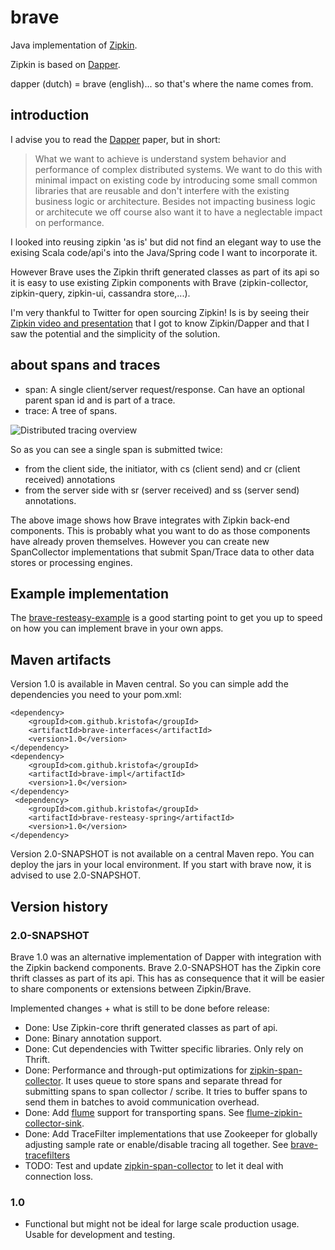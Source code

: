 # brave #


Java implementation of [Zipkin](https://github.com/twitter/zipkin/).

Zipkin is based on [Dapper](http://research.google.com/pubs/pub36356.html).

dapper (dutch) = brave (english)... so that's where the name comes from.

## introduction ##

I advise you to read the [Dapper](http://research.google.com/pubs/pub36356.html) paper, but in
short:

> What we want to achieve is understand system behavior and performance of complex distributed systems.
> We want to do this with minimal impact on existing code by introducing some small common libraries that
> are reusable and don't interfere with the existing business logic or architecture. Besides not impacting
> business logic or architecute we off course also want it to have a neglectable impact on performance.

I looked into reusing zipkin 'as is' but did not find an elegant way to use the exising Scala code/api's 
into the Java/Spring code I want to incorporate it.  

However Brave uses the Zipkin thrift generated classes as part of its api so it is easy to use existing
Zipkin components with Brave (zipkin-collector, zipkin-query, zipkin-ui, cassandra store,...). 

I'm very thankful to Twitter for open sourcing
Zipkin! Is is by seeing their [Zipkin video and presentation](http://www.infoq.com/presentations/Zipkin) that
I got to know Zipkin/Dapper and that I saw the potential and the simplicity of the solution.


## about spans and traces ##

*   span: A single client/server request/response. Can have an optional parent span id and is part of a trace.
*   trace: A tree of spans.


![Distributed tracing overview](https://raw.github.com/wiki/kristofa/brave/distributed_tracing.png)

So as you can see a single span is submitted twice:

*   from the client side, the initiator, with cs (client send) and cr (client received) annotations 
*   from the server side with sr (server received) and ss (server send) annotations.

The above image shows how Brave integrates with Zipkin back-end components. This is probably what you want
to do as those components have already proven themselves. However you can 
create new SpanCollector implementations that submit Span/Trace data to other data stores or processing
engines.


## Example implementation ##

The [brave-resteasy-example](https://github.com/kristofa/brave-resteasy-example) is a good starting point 
to get you up to speed on how you can implement brave in your own apps.

## Maven artifacts ##

Version 1.0 is available in Maven central. So you can simple add the dependencies you need to your pom.xml:


    <dependency>
        <groupId>com.github.kristofa</groupId>
        <artifactId>brave-interfaces</artifactId>
        <version>1.0</version>
    </dependency>
    <dependency>
        <groupId>com.github.kristofa</groupId>
        <artifactId>brave-impl</artifactId>
        <version>1.0</version>
    </dependency>
     <dependency>
        <groupId>com.github.kristofa</groupId>
        <artifactId>brave-resteasy-spring</artifactId>
        <version>1.0</version>
    </dependency>
    
Version 2.0-SNAPSHOT is not available on a central Maven repo. You can deploy the jars
in your local environment. If you start with brave now, it is advised to use 2.0-SNAPSHOT.   

## Version history ##

### 2.0-SNAPSHOT ###

Brave 1.0 was an alternative implementation of Dapper with integration with the Zipkin 
backend components.
Brave 2.0-SNAPSHOT has the Zipkin core thrift classes as part of its api. This has as consequence that it will be easier to share 
components or extensions between Zipkin/Brave. 

Implemented changes + what is still to be done before release:

*   Done: Use Zipkin-core thrift generated classes as part of api.
*   Done: Binary annotation support.
*   Done: Cut dependencies with Twitter specific libraries. Only rely on Thrift.
*   Done: Performance and through-put optimizations for [zipkin-span-collector](https://github.com/kristofa/brave/tree/master/brave-zipkin-spancollector). It uses queue to store spans and separate thread for submitting spans to span collector / scribe. 
It tries to buffer spans to send them in batches to avoid communication overhead.
*   Done: Add [flume](http://flume.apache.org) support for transporting spans. See [flume-zipkin-collector-sink](https://github.com/kristofa/brave/tree/master/flume-zipkin-collector-sink). 
*   Done: Add TraceFilter implementations that use Zookeeper for globally adjusting sample rate or enable/disable tracing all together. See [brave-tracefilters](https://github.com/kristofa/brave/tree/master/brave-tracefilters)
*   TODO: Test and update [zipkin-span-collector](https://github.com/kristofa/brave/tree/master/brave-zipkin-spancollector) to let it deal with connection loss.


### 1.0 ###

*   Functional but might not be ideal for large scale production usage. Usable for development and testing.

